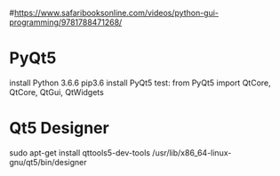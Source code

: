 #https://www.safaribooksonline.com/videos/python-gui-programming/9781788471268/

PyQt5
====
install Python 3.6.6
pip3.6 install PyQt5
test: from PyQt5 import QtCore, QtCore, QtGui, QtWidgets

Qt5 Designer
============
sudo apt-get install qttools5-dev-tools
/usr/lib/x86_64-linux-gnu/qt5/bin/designer
